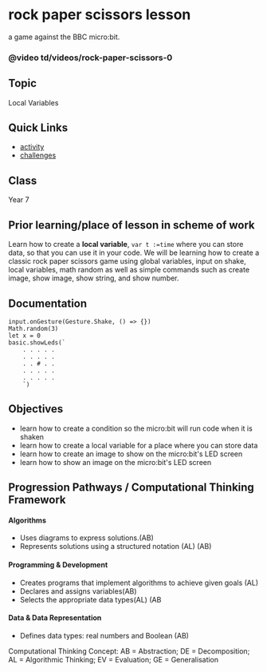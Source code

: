 # rock paper scissors lesson

a game against the BBC micro:bit.

### @video td/videos/rock-paper-scissors-0

## Topic

Local Variables

## Quick Links

* [activity](/lessons/rock-paper-scissors/activity)
* [challenges](/lessons/rock-paper-scissors/challenges)

## Class

Year 7

## Prior learning/place of lesson in scheme of work

Learn how to create a **local variable**, `var t :=time` where you can store data, so that you can use it in your code. We will be learning how to create a classic rock paper scissors game using global variables, input on shake, local variables, math random as well as simple commands such as create image, show image, show string, and show number.

## Documentation

```cards
input.onGesture(Gesture.Shake, () => {})
Math.random(3)
let x = 0
basic.showLeds(`
    . . . . .
    . . . . .
    . . # . .
    . . . . .
    . . . . .
    `)
```

## Objectives

* learn how to create a condition so the micro:bit will run code when it is shaken
* learn how to create a local variable for a place where you can store data
* learn how to create an image to show on the micro:bit's LED screen
* learn how to show an image on the micro:bit's LED screen

## Progression Pathways / Computational Thinking Framework

#### Algorithms

* Uses diagrams to express solutions.(AB)
* Represents solutions using a structured notation (AL) (AB)

#### Programming & Development

* Creates programs that implement algorithms to achieve given goals (AL)
*  Declares and assigns variables(AB)
* Selects the appropriate data types(AL) (AB

#### Data & Data Representation

* Defines data types: real numbers and Boolean (AB)

Computational Thinking Concept: AB = Abstraction; DE = Decomposition; AL = Algorithmic Thinking; EV = Evaluation; GE = Generalisation

